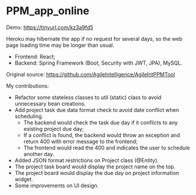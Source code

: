 # PPM_app_online

Demo: https://tinyurl.com/kz3a9fd5

Heroku may hibernate the app if no request for several days, so the web page loading time may be longer than usual.

 - Frontend: React;
 - Backend: Spring Framework (Boot, Security with JWT, JPA), MySQL.

Original source: https://github.com/AgileIntelligence/AgileIntPPMTool

My contributions:
- Refactor some stateless classes to util (static) class to avoid unnecessary bean creations.
- Add project task due data format check to avoid date conflict when scheduling.
  - The backend would check the task due day if it conflicts to any existing project due day;
  - If a conflict is found, the backend would throw an exception and return 400 with error message to the frontend;
  - The frontend would read the 400 and indicates the user to schedule another day.
- Added JSON format restrictions on Project class (@Entity).
- The project task board would display the project name on the top.
- The project board would display the due day on project information widget.
- Some improvements on UI design.
